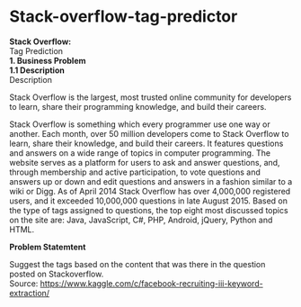 # Stack-overflow-tag-predictor
<b>Stack Overflow:</b> </br>
Tag Prediction</br>
<b>1. Business Problem</b></br>
<b>1.1 Description</b></br>
Description</br>

Stack Overflow is the largest, most trusted online community for developers to learn, share their programming knowledge, and build their careers.

Stack Overflow is something which every programmer use one way or another. Each month, over 50 million developers come to Stack Overflow to learn, share their knowledge, and build their careers. It features questions and answers on a wide range of topics in computer programming. The website serves as a platform for users to ask and answer questions, and, through membership and active participation, to vote questions and answers up or down and edit questions and answers in a fashion similar to a wiki or Digg. As of April 2014 Stack Overflow has over 4,000,000 registered users, and it exceeded 10,000,000 questions in late August 2015. Based on the type of tags assigned to questions, the top eight most discussed topics on the site are: Java, JavaScript, C#, PHP, Android, jQuery, Python and HTML.


<b>Problem Statemtent</b></br>

Suggest the tags based on the content that was there in the question posted on Stackoverflow.</br>
Source: https://www.kaggle.com/c/facebook-recruiting-iii-keyword-extraction/
